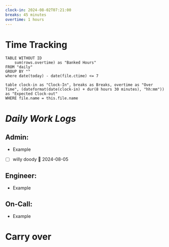 ```yaml
---
clock-in: 2024-08-02T07:21:00
breaks: 45 minutes
overtime: 1 hours
---
```


# Time Tracking

```dataview
TABLE WITHOUT ID
	sum(rows.overtime) as "Banked Hours"
FROM "daily"
GROUP BY ""
where date(today) - date(file.ctime) <= 7
```

```dataview
table clock-in as "Clock-In", breaks as Breaks, overtime as "Over Time", (dateformat(date(clock-in) + dur(8 hours 30 minutes), "hh:mm")) as "Expected Clock-out"
WHERE file.name = this.file.name
```




# **_Daily Work Logs_**


## Admin:

- Example
- [ ] willy doody 📅 2024-08-05



## Engineer:

- Example


## On-Call:

- Example


# Carry over
